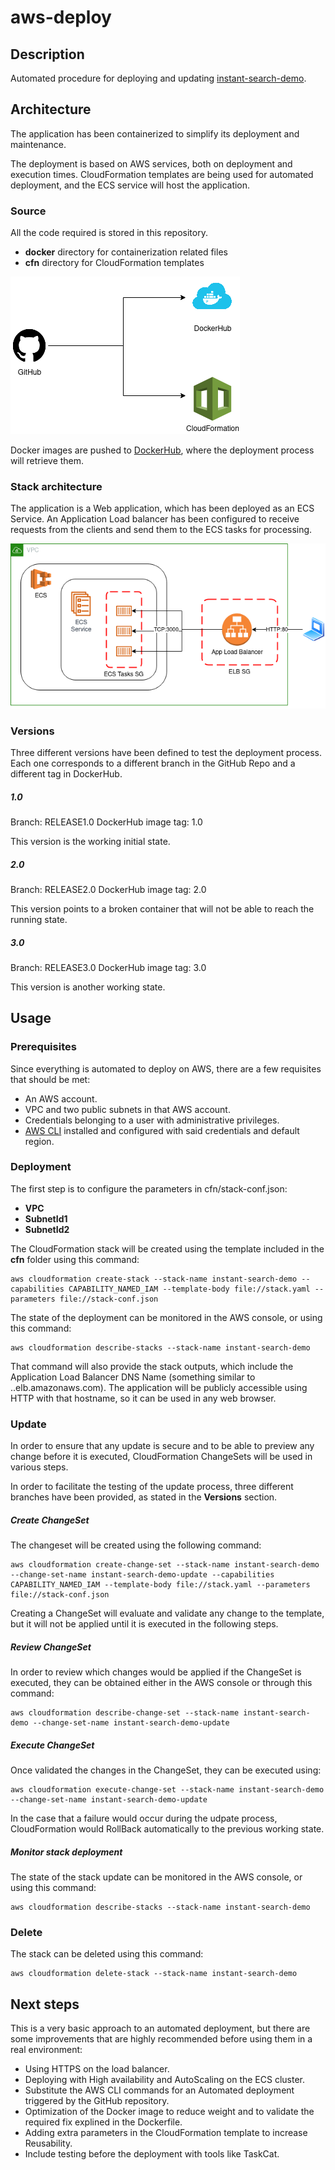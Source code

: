 # aws-deploy

## Description

Automated procedure for deploying and updating [instant-search-demo](https://github.com/algolia/instant-search-demo). 

## Architecture

The application has been containerized to simplify its deployment and maintenance.

The deployment is based on AWS services, both on deployment and execution times. CloudFormation templates are being used for automated deployment, and the ECS service will host the application.

### Source

All the code required is stored in this repository.
- **docker** directory for containerization related files
- **cfn** directory for CloudFormation templates

![sources](/instant-search-demo.sources.png)

Docker images are pushed to [DockerHub](https://hub.docker.com/repository/docker/albocanegra/instant-search-demo), where the deployment process will retrieve them.

### Stack architecture

The application is a Web application, which has been deployed as an ECS Service. An Application Load balancer has been configured to receive requests from the clients and send them to the ECS tasks for processing.

![architecture](/instant-search-demo.arch.png)


### Versions

Three different versions have been defined to test the deployment process. Each one corresponds to a different branch in the GitHub Repo and a different tag in DockerHub.

##### 1.0

Branch: RELEASE1.0
DockerHub image tag: 1.0

This version is the working initial state. 

##### 2.0

Branch: RELEASE2.0
DockerHub image tag: 2.0

This version points to a broken container that will not be able to reach the running state.

##### 3.0

Branch: RELEASE3.0
DockerHub image tag: 3.0

This version is another working state. 

## Usage

### Prerequisites

Since everything is automated to deploy on AWS, there are a few requisites that should be met:
- An AWS account.
- VPC and two public subnets in that AWS account.
- Credentials belonging to a user with administrative privileges.
- [AWS CLI](https://docs.aws.amazon.com/cli/latest/userguide/getting-started-install.html) installed and configured with said credentials and default region.

### Deployment

The first step is to configure the parameters in cfn/stack-conf.json:
- **VPC**
- **SubnetId1**
- **SubnetId2**

The CloudFormation stack will be created using the template included in the **cfn** folder using this command:
```
aws cloudformation create-stack --stack-name instant-search-demo --capabilities CAPABILITY_NAMED_IAM --template-body file://stack.yaml --parameters file://stack-conf.json
```

The state of the deployment can be monitored in the AWS console, or using this command:
```
aws cloudformation describe-stacks --stack-name instant-search-demo
```

That command will also provide the stack outputs, which include the Application Load Balancer DNS Name (something similar to <lb-name>.<region>.elb.amazonaws.com). The application will be publicly accessible using HTTP with that hostname, so it can be used in any web browser.

### Update

In order to ensure that any update is secure and to be able to preview any change before it is executed, CloudFormation ChangeSets will be used in various steps.

In order to facilitate the testing of the update process, three different branches have been provided, as stated in the **Versions** section.

##### Create ChangeSet

The changeset will be created using the following command:
```
aws cloudformation create-change-set --stack-name instant-search-demo --change-set-name instant-search-demo-update --capabilities CAPABILITY_NAMED_IAM --template-body file://stack.yaml --parameters file://stack-conf.json
```

Creating a ChangeSet will evaluate and validate any change to the template, but it will not be applied until it is executed in the following steps. 

##### Review ChangeSet

In order to review which changes would be applied if the ChangeSet is executed, they can be obtained either in the AWS console or through this command:
```
aws cloudformation describe-change-set --stack-name instant-search-demo --change-set-name instant-search-demo-update
```

##### Execute ChangeSet

Once validated the changes in the ChangeSet, they can be executed using:
```
aws cloudformation execute-change-set --stack-name instant-search-demo --change-set-name instant-search-demo-update
```

In the case that a failure would occur during the udpate process, CloudFormation would RollBack automatically to the previous working state.

##### Monitor stack deployment

The state of the stack update can be monitored in the AWS console, or using this command:
```
aws cloudformation describe-stacks --stack-name instant-search-demo
```

### Delete

The stack can be deleted using this command:
```
aws cloudformation delete-stack --stack-name instant-search-demo
```

## Next steps

This is a very basic approach to an automated deployment, but there are some improvements that are highly recommended before using them in a real environment:
- Using HTTPS on the load balancer.
- Deploying with High availability and AutoScaling on the ECS cluster.
- Substitute the AWS CLI commands for an Automated deployment triggered by the GitHub repository.
- Optimization of the Docker image to reduce weight and to validate the required fix explined in the Dockerfile.
- Adding extra parameters in the CloudFormation template to increase Reusability.
- Include testing before the deployment with tools like TaskCat.
